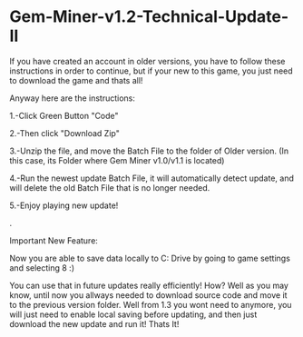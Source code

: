 # Gem-Miner-v1.2-Technical-Update-II

If you have created an account in older versions, you have to follow these instructions in order to continue, but if your new to this game, you just need to download the game and thats all!

Anyway here are the instructions:

1.-Click Green Button "Code"

2.-Then click "Download Zip"

3.-Unzip the file, and move the Batch File to the folder of Older version. (In this case, its Folder where Gem Miner v1.0/v1.1 is located)

4.-Run the newest update Batch File, it will automatically detect update, and will delete the old Batch File that is no longer needed.

5.-Enjoy playing new update!

.

Important New Feature:

Now you are able to save data locally to C: Drive by going to game settings and selecting 8 :)

You can use that in future updates really efficiently! How? Well as you may know, until now you allways needed to download source code and move it to the previous version folder. Well from 1.3 you wont need to anymore, you will just need to enable local saving before updating, and then just download the new update and run it! Thats It!
